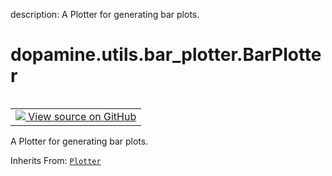 description: A Plotter for generating bar plots.

<div itemscope itemtype="http://developers.google.com/ReferenceObject">
<meta itemprop="name" content="dopamine.utils.bar_plotter.BarPlotter" />
<meta itemprop="path" content="Stable" />
</div>

# dopamine.utils.bar_plotter.BarPlotter

<!-- Insert buttons and diff -->

<table class="tfo-notebook-buttons tfo-api nocontent" align="left">
<td>
  <a target="_blank" href="https://github.com/google/dopamine/tree/master/dopamine/utils/bar_plotter.py#L52-L126">
    <img src="https://www.tensorflow.org/images/GitHub-Mark-32px.png" />
    View source on GitHub
  </a>
</td>
</table>



A Plotter for generating bar plots.

Inherits From: [`Plotter`](../../../dopamine/utils/plotter/Plotter.md)

<!-- Placeholder for "Used in" -->


